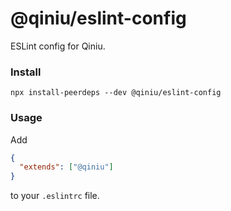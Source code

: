 # @qiniu/eslint-config

ESLint config for Qiniu.

### Install

```shell
npx install-peerdeps --dev @qiniu/eslint-config
```

### Usage

Add

```json
{
  "extends": ["@qiniu"]
}
```

to your `.eslintrc` file.
